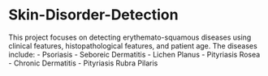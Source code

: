 # Skin-Disorder-Detection
This project focuses on detecting erythemato-squamous diseases using clinical features, histopathological features, and patient age. The diseases include:  - Psoriasis   - Seboreic Dermatitis   - Lichen Planus   - Pityriasis Rosea   - Chronic Dermatitis   - Pityriasis Rubra Pilaris  
